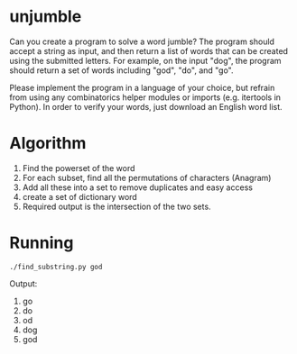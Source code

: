 unjumble
========
Can you create a program to solve a word jumble? The program should accept a string as input, and then return a list of words that can be created using the submitted letters. For example, on the input "dog", the program should return a set of words including "god", "do", and "go".
 
Please implement the program in a language of your choice, but refrain from using any combinatorics helper modules or imports (e.g. itertools in Python). In order to verify your words, just download an English word list.

Algorithm
=========
1. Find the powerset of the word
2. For each subset, find all the permutations of characters (Anagram)
3. Add all these into a set to remove duplicates and easy access
4. create a set of dictionary word
5. Required output is the intersection of the two sets.


Running
==========

`./find_substring.py god`

Output:

  1. go
  2. do
  3. od
  4. dog
  5. god
